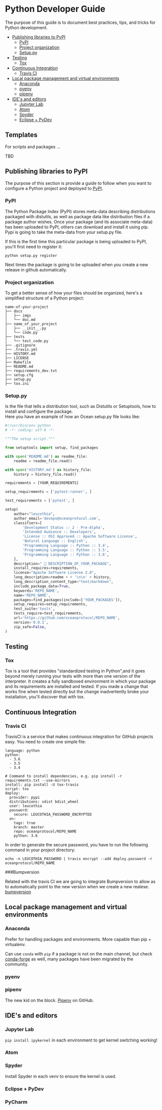 # Python Developer Guide

The purpose of this guide is to document best practices, tips, and tricks for Python development. 

- [Publishing libraries to PyPI](#publishing-libraries-to-pypi)
  * [PyPI](#pypi)
  * [Project organization](#project-organization)
  * [Setup.py](#setuppy)
- [Testing](#testing)
  * [Tox](#tox)
- [Continuous Integration](#continuous-integration)
  * [Travis CI](#travis-ci)
- [Local package management and virtual environments](#local-package-management-and-virtual-environments)
  * [Anaconda](#anaconda)
  * [pyenv](#pyenv)
  * [pipenv](#pipenv)
- [IDE's and editors](#ide-s-and-editors)
  * [Jupyter Lab](#jupyter-lab)
  * [Atom](#atom)
  * [Spyder](#spyder)
  * [Eclipse + PyDev](#eclipse---pydev)

## Templates

For scripts and packages ... 

TBD

## Publishing libraries to PyPI

The purpose of this section is provide a guide to follow when you want to configure a Python project and deployed to [PyPI](https://pypi.org/).  

### PyPI
The Python Package Index (PyPI) stores meta-data describing distributions packaged with distutils, as well as package data like distribution files if a package author wishes.
Once your package (and its associate meta-data) has been uploaded to PyPI, others can download and install it using pip.
Pypi is going to take the meta-data from your setup.py file.

If this is the first time this particular package is being uploaded to PyPI, you'll first need to register it:

```
python setup.py register
```
Next times the package is going to be uploaded when you create a new release in github automatically.


### Project organization
To get a better sense of how your files should be organized, here's a simplified structure of a Python project:  

```
name-of-your-project
├── docs
│   ├── imgs
│   └── doc.md
├── name_of_your_project
│   ├── __init__.py
│   └── code.py
├── tests
│   └── test_code.py
├── .gitignore
├── .travis.yml
├── HISTORY.md
├── LICENSE
├── Makefile
├── README.md
├── requirements_dev.txt
├── setup.cfg
├── setup.py
├── tox.ini
```

### Setup.py
Is the file that tells a distribution tool, such as Distutils or Setuptools, how to install and configure the package.  
Here you have an example of how an Ocean setup.py file looks like:
```python
#!/usr/bin/env python
# -*- coding: utf-8 -*-

"""The setup script."""

from setuptools import setup, find_packages

with open('README.md') as readme_file:
    readme = readme_file.read()

with open('HISTORY.md') as history_file:
    history = history_file.read()

requirements = [YOUR_REQUIREMENTS]

setup_requirements = ['pytest-runner', ]

test_requirements = ['pytest', ]

setup(
    author="leucothia",
    author_email='devops@oceanprotocol.com',
    classifiers=[
        'Development Status :: 2 - Pre-Alpha',
        'Intended Audience :: Developers',
        'License :: OSI Approved :: Apache Software License',
        'Natural Language :: English',
        'Programming Language :: Python :: 3.4',
        'Programming Language :: Python :: 3.5',
        'Programming Language :: Python :: 3.6',
    ],
    description=" 🐳 DESCRIPTION_OF_YOUR_PACKAGE",
    install_requires=requirements,
    license="Apache Software License 2.0",
    long_description=readme + + '\n\n' + history,
    long_description_content_type="text/markdown",
    include_package_data=True,
    keywords='REPO_NAME',
    name='REPO_NAME',
    packages=find_packages(include=['YOUR_PACKAGES']),
    setup_requires=setup_requirements,
    test_suite='tests',
    tests_require=test_requirements,
    url='https://github.com/oceanprotocol/REPO_NAME',
    version='0.0.1',
    zip_safe=False,
)

```

## Testing

### Tox
Tox is a tool that provides "standardized testing in Python",and it goes beyond merely running your tests with more than one version of the interpreter. It creates a fully sandboxed environment in which your package and its requirements are installed and tested. If you made a change that works fine when tested directly but the change inadvertently broke your installation, you'll discover that with tox.

## Continuous Integration

### Travis CI
TravisCI is a service that makes continuous integration for GitHub projects  easy. You need to create one simple file:


```
language: python
python:
  - 3.6
  - 3.5
  - 3.4

# Command to install dependencies, e.g. pip install -r requirements.txt --use-mirrors
install: pip install -U tox-travis
script: tox
deploy:
  provider: pypi
  distributions: sdist bdist_wheel
  user: leucothia
  password:
    secure: LEUCOTHIA_PASSWORD_ENCRYPTED
  on:
    tags: true
    branch: master
    repo: oceanprotocol/REPO_NAME
    python: 3.6

```

In order to generate the secure password, you have to run the following command in your project directory:

```
echo -n LEUCOTHIA_PASSWORD | travis encrypt --add deploy.password -r oceanprotocol/REPO_NAME
```

###Bumpversion

Related with the travis CI we are going to integrate Bumpversion to allow as 
to automatically point to the new version when we create a new realese.
[bumpversion](https://github.com/peritus/bumpversion)


## Local package management and virtual environments
### Anaconda
Prefer for handling packages and environments. More capable than pip + virtualenv.

Can use `conda` with `pip` if a package is not on the main channel, but check
[conda-forge](https://anaconda.org/conda-forge) as well, many packages have been
migrated by the community.

### pyenv

### pipenv
The new kid on the block. [Pipenv](https://github.com/pypa/pipenv) on GitHub.

## IDE's and editors
### Jupyter Lab
`pip install ipykernel` in each environment to get kernel switching working!

### Atom

### Spyder
Install Spyder in each venv to ensure the kernel is used. 

### Eclipse + PyDev

### PyCharm
